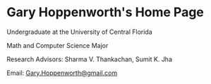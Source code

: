 # Gary Hoppenworth's Home Page

Undergraduate at the University of Central Florida

Math and Computer Science Major

Research Advisors: Sharma V. Thankachan, Sumit K. Jha

Email: Gary.Hoppenworth@gmail.com
